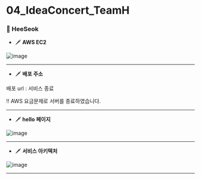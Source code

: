 # 04_IdeaConcert_TeamH


### 🎠 HeeSeok


  - 🗡 <b> AWS EC2 </b>

![image](https://user-images.githubusercontent.com/96563183/179440940-bfc3e301-1950-412a-a622-3d0b0ecf5a7c.png)

---

  - 🗡 <b> 배포 주소 </b>

배포 url : 서비스 종료

‼ AWS 요금문제로 서버를 종료하였습니다.

---

  - 🗡 <b> hello 페이지 </b>

![image](https://user-images.githubusercontent.com/96563183/179685949-47cc20d3-b5bb-4007-8c43-74a846e60e75.png)

---

  - 🗡 <b> 서비스 아키텍처 </b>

![image](https://user-images.githubusercontent.com/96563183/179691950-1183d780-8a1d-489a-80c0-772762000029.png)

---
